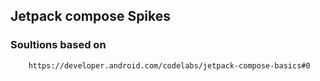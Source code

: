## Jetpack compose Spikes
### Soultions based on
```
    https://developer.android.com/codelabs/jetpack-compose-basics#0
```
    

